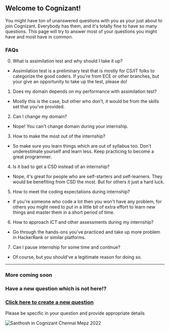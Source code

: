 ## Welcome to Cognizant!

You might have ton of unanswered questions with you as your just about to join Cognizant. Everybody has them, and it's totally fine
to have so many questions. This page will try to answer most of your questions you might have and most have in common.

### FAQs

0. What is assimilation test and why should I take it up?
- Assimilation test is a preliminary test that is mostly for CS/IT folks to categorize the good coders. If you're from ECE or other branches, but your give an opportunity to take up the test, please do!

1. Does my domain depends on my performance with assimilation test?
- Mostly this is the case, but other who don't, it would be from the skills set that you've provided.

2. Can I change my domain?
- Nope! You can't change domain during your internship.

3. How to make the most out of the internship?
- So make sure you learn things which are out of syllabus too. Don't underestimate yourself and learn less. Keep practicing to become a great programmer.

4. Is it bad to get a CSD instead of an internship?
- Nope, it's great for people who are self-starters and self-learners. They would be benefiting from CSD the most. But for others it just a hard luck. 

5. How to meet the coding expectations during internship?
- If you're someone who code a lot then you won't have any problem, for others you might need to put in a little bit of extra effort to learn new things and master them in a short period of time.

6. How to approach ICT and other assessments during my internship?
- Go through the hands-ons you've practiced and take up more problem in HackerRank or similar platforms.

7. Can I pause internship for some time and continue?
- Of course, but you should've a legitimate reason for doing so. 

--------------------------------------------

### More coming soon

### Have a new question which is not here!?
### [Click here to create a new question](https://github.com/Santhoshkumard11/Cognizant-New-Joiners-FAQs/issues/new/choose)
Please be specific in your question and provide appropriate details


![Santhosh in Cognizant Chennai Mepz 2022](https://media-exp1.licdn.com/dms/image/C4D22AQFWiPzzBbkAug/feedshare-shrink_800/0/1638244490923?e=1646870400&v=beta&t=IQC5pJ4rEqDNnwvZ3AfaXVZG5KII26TPTly4Ok6TZT8)